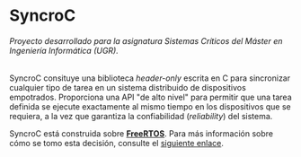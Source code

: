 # SyncroC
###### Proyecto desarrollado para la asignatura Sistemas Críticos del Máster en Ingeniería Informática (UGR).

SyncroC consituye una biblioteca *header-only* escrita en C para sincronizar cualquier tipo de tarea en un sistema distribuido de dispositivos empotrados. Proporciona una API "de alto nivel" para permitir que una tarea definida se ejecute exactamente al mismo tiempo en los dispositivos que se requiera, a la vez que garantiza la confiabilidad (*reliability*) del sistema.

SyncroC está construida sobre [**FreeRTOS**](https://www.freertos.org/). Para más información sobre cómo se tomo esta decisión, consulte el [siguiente enlace](https://alvarillo89.github.io/SyncroC/docs/comparativa).